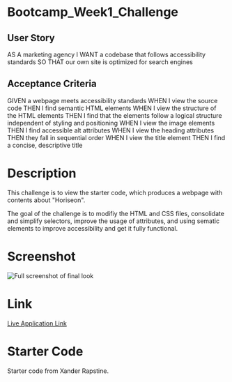 # Bootcamp_Week1_Challenge

## User Story
AS A marketing agency
I WANT a codebase that follows accessibility standards
SO THAT our own site is optimized for search engines

## Acceptance Criteria
GIVEN a webpage meets accessibility standards
WHEN I view the source code
THEN I find semantic HTML elements
WHEN I view the structure of the HTML elements
THEN I find that the elements follow a logical structure independent of styling and positioning
WHEN I view the image elements
THEN I find accessible alt attributes
WHEN I view the heading attributes
THEN they fall in sequential order
WHEN I view the title element
THEN I find a concise, descriptive title

# Description
This challenge is to view the starter code, which produces a webpage with contents about "Horiseon".

The goal of the challenge is to modifiy the HTML and CSS files, consolidate and simplify selectors, improve the usage of attributes, and using sematic elements to improve accessibility and get it fully functional.
# Screenshot
![Full screenshot of final look](/assets/images/FullScreenshot.png)

# Link
[Live Application Link](https://duckduckgo.com)

# Starter Code
Starter code from Xander Rapstine.
